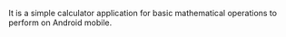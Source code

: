 It is a simple calculator application for basic mathematical operations to perform on Android mobile.
